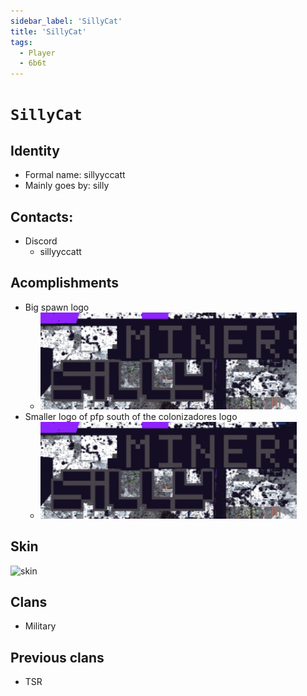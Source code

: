 ```yaml
---
sidebar_label: 'SillyCat'
title: 'SillyCat'
tags:
  - Player
  - 6b6t
---
```


# `SillyCat`

## Identity
* Formal name: sillyyccatt
* Mainly goes by: silly

## Contacts:
* Discord
  * sillyyccatt

## Acomplishments
- Big spawn logo 
  - ![silly logo](../../../static/img/users/silly/letters.png)
- Smaller logo of pfp south of the colonizadores logo
  - ![silly pfp](../../../static/img/users/silly/letters.png)

## Skin
![skin](https://s.namemc.com/3d/skin/body.png?id=8bc9658993262e0d&model=slim&theta=30&phi=21&time=90&width=100&height=200)

## Clans
- Military

## Previous clans
- TSR
